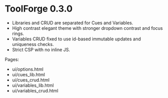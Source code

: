 # ToolForge 0.3.0

- Libraries and CRUD are separated for Cues and Variables.
- High contrast elegant theme with stronger dropdown contrast and focus rings.
- Variables CRUD fixed to use id-based immutable updates and uniqueness checks.
- Strict CSP with no inline JS.

Pages:
- ui/options.html
- ui/cues_lib.html
- ui/cues_crud.html
- ui/variables_lib.html
- ui/variables_crud.html
